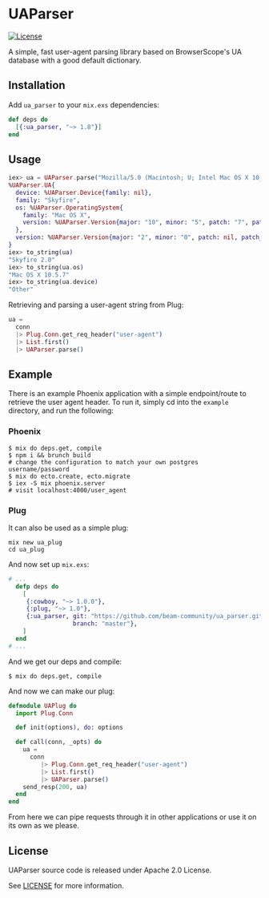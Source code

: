 # UAParser

[![License][license-img]][license]

A simple, fast user-agent parsing library based on BrowserScope's UA database with a good default dictionary.

[travis-img]: https://travis-ci.org/beam-community/ua_parser.png?branch=master
[travis]: https://travis-ci.org/beam-community/ua_parser
[license-img]: https://img.shields.io/badge/license-Apache%202.0-blue.svg
[license]: http://opensource.org/licenses/Apache-2.0

## Installation

Add `ua_parser` to your `mix.exs` dependencies:

```elixir
def deps do
  [{:ua_parser, "~> 1.8"}]
end
```

## Usage

```elixir
iex> ua = UAParser.parse("Mozilla/5.0 (Macintosh; U; Intel Mac OS X 10_5_7; en-us) AppleWebKit/530.17 (KHTML, like Gecko) Version/4.0 Safari/530.17 Skyfire/2.0")
%UAParser.UA{
  device: %UAParser.Device{family: nil},
  family: "Skyfire",
  os: %UAParser.OperatingSystem{
    family: "Mac OS X",
    version: %UAParser.Version{major: "10", minor: "5", patch: "7", patch_minor: nil}
  },
  version: %UAParser.Version{major: "2", minor: "0", patch: nil, patch_minor: nil}
}
iex> to_string(ua)
"Skyfire 2.0"
iex> to_string(ua.os)
"Mac OS X 10.5.7"
iex> to_string(ua.device)
"Other"
```

Retrieving and parsing a user-agent string from Plug:
```elixir
ua =
  conn
  |> Plug.Conn.get_req_header("user-agent")
  |> List.first()
  |> UAParser.parse()
```

## Example

There is an example Phoenix application with a simple endpoint/route to retrieve the user agent header.
To run it, simply cd into the `example` directory, and run the following:

### Phoenix

```shell
$ mix do deps.get, compile
$ npm i && brunch build
# change the configuration to match your own postgres username/password
$ mix do ecto.create, ecto.migrate
$ iex -S mix phoenix.server
# visit localhost:4000/user_agent
```

### Plug

It can also be used as a simple plug:

```shell
mix new ua_plug
cd ua_plug
```

And now set up `mix.exs`:

```elixir
# ...
  defp deps do
    [
     {:cowboy, "~> 1.0.0"},
     {:plug, "~> 1.0"},
     {:ua_parser, git: "https://github.com/beam-community/ua_parser.git",
                  branch: "master"},
    ]
  end
# ...
```

And we get our deps and compile:

```shell
$ mix do deps.get, compile
```

And now we can make our plug:

```elixir
defmodule UAPlug do
  import Plug.Conn

  def init(options), do: options

  def call(conn, _opts) do
    ua =
      conn
         |> Plug.Conn.get_req_header("user-agent")
         |> List.first()
         |> UAParser.parse()
    send_resp(200, ua)
  end
end
```

From here we can pipe requests through it in other applications or use it on its own as we please.

## License

UAParser source code is released under Apache 2.0 License.

See [LICENSE](LICENSE) for more information.
